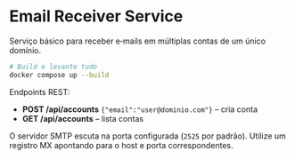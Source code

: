 # Email Receiver Service

Serviço básico para receber e‑mails em múltiplas contas de um único domínio.

```bash
# Build e levante tudo
docker compose up --build
```

Endpoints REST:
- **POST /api/accounts** `{"email":"user@dominio.com"}` – cria conta
- **GET  /api/accounts** – lista contas

O servidor SMTP escuta na porta configurada (`2525` por padrão). Utilize um registro MX apontando para o host e porta correspondentes.